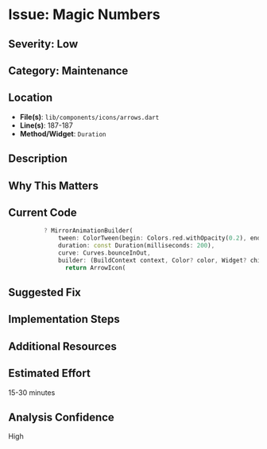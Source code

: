 # Issue: Magic Numbers

## Severity: Low

## Category: Maintenance

## Location
- **File(s)**: `lib/components/icons/arrows.dart`
- **Line(s)**: 187-187
- **Method/Widget**: `Duration`

## Description


## Why This Matters


## Current Code
```dart
          ? MirrorAnimationBuilder(
              tween: ColorTween(begin: Colors.red.withOpacity(0.2), end: Colors.red.withOpacity(1)),
              duration: const Duration(milliseconds: 200),
              curve: Curves.bounceInOut,
              builder: (BuildContext context, Color? color, Widget? child) {
                return ArrowIcon(
```

## Suggested Fix


## Implementation Steps


## Additional Resources


## Estimated Effort
15-30 minutes

## Analysis Confidence
High
